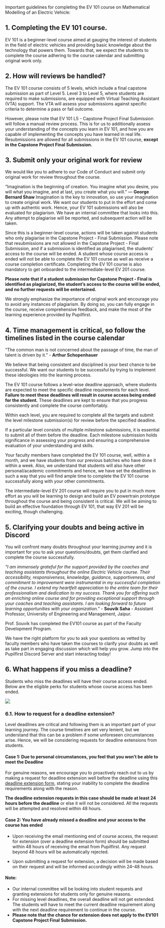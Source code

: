 Important guidelines for completing the EV 101 course on Mathematical Modelling of an Electric Vehicle:


## **1. Completing the EV 101 course.**

EV 101 is a beginner-level course aimed at gauging the interest of students in the field of electric vehicles and providing basic knowledge about the technology that powers them. Towards that, we expect the students to complete the course adhering to the course calendar and submitting original work only.

## **2. How will reviews be handled?**

The EV 101 course consists of 5 levels, which include a final capstone submission as part of Level 5. Level 3 to Level 5, where students are required to make submissions, are equipped with Virtual Teaching Assistant (VTA) support. The VTA will assess your submissions against specific criteria to determine a pass or fail outcome.

However, please note that EV 101 L5 - Capstone Project Final Submission will follow a manual review process. This is for us to additionally assess your understanding of the concepts you learn in EV 101, and how you are capable of implementing the concepts you have learned in real life. Resubmissions are allowed for all submissions in the EV 101 course, **except in the Capstone Project Final Submission.**

## **3. Submit only your original work for review**

We would like you to adhere to our Code of Conduct and submit only original work for review throughout the course. 

“Imagination is the beginning of creation. You imagine what you desire, you will what you imagine, and at last, you create what you will.” — **George Bernard Shaw**
Imagination is the key to innovation, so use your imagination to create original work. 
We want our students to put in the effort and come up with authentic work. Hence, your EV 101 submissions will also be evaluated for plagiarism. We have an internal committee that looks into this. Any attempt to plagiarise will be reported, and subsequent action will be taken.

Since this is a beginner-level course, actions will be taken against students who only plagiarise in the Capstone Project - Final Submission. Please note that resubmissions are not allowed in the Capstone Project - Final Submission, and if a submission is identified as plagiarised, the students’ access to the course will be ended. A student whose course access is ended will not be able to complete the EV 101 course as well as receive a course completion certificate. Completing the EV 101 course is also mandatory to get onboarded to the intermediate-level EV 201 course.

**Please note that if a student submission for Capstone Project - Final is identified as plagiarized, the student’s access to the course will be ended, and no further requests will be entertained.**

We strongly emphasize the importance of original work and encourage you to avoid any instances of plagiarism. By doing so, you can fully engage in the course, receive comprehensive feedback, and make the most of the learning experience provided by Pupilfirst.


## **4. Time management is critical, so follow the timelines listed in the course calendar**

“The common man is not concerned about the passage of time, the man of talent is driven by it.” - **Arthur Schopenhauer**

We believe that being consistent and disciplined is your best chance to be successful. We want our students to be successful by trying to implement these ideologies into the learning process. 

The EV 101 course follows a level-wise deadline approach, where students are expected to meet the specific deadline requirements for each level. **Failure to meet these deadlines will result in course access being ended for the student.** These deadlines are kept to ensure that you progress consistently and complete the course comfortably.

Within each level, you are required to complete all the targets and submit the level milestone submission(s) for review before the specified deadline.

If a particular level consists of multiple milestone submissions, it is essential to submit all of them before the deadline. Each milestone submission holds significance in assessing your progress and ensuring a comprehensive evaluation of your understanding and skills.

Your faculty members have completed the EV 101 course, well, within a month, and we have students from our previous batches who have done it within a week. Also, we understand that students will also have other personal/academic commitments and hence, we have set the deadlines in such a way that you will find ample time to complete the EV 101 course successfully along with your other commitments.

The intermediate-level EV 201 course will require you to put in much more effort as you will be learning to design and build an EV powertrain prototype throughout the course and being consistent is critical. We will be aiming to build an effective foundation through EV 101, that way EV 201 will be exciting, though challenging.


## **5. Clarifying your doubts and being active in Discord**

You will confront many doubts throughout your learning journey and it is important for you to ask your questions/doubts, get them clarified and complete the course successfully.


*"I am immensely grateful for the support provided by the coaches and teaching assistants throughout the online Electric Vehicle course. Their accessibility, responsiveness, knowledge, guidance, supportiveness, and commitment to improvement were instrumental in my successful completion of the course. I extend my heartfelt appreciation to the entire team for their professionalism and dedication to my success.
Thank you for offering such an enriching online course and for providing exceptional support through your coaches and teaching assistants. I am looking forward to future learning opportunities with your organization."* - **Souvik Saha** - Assistant Professor, University of Engineering and Management, Jaipur.

Prof. Souvik has completed the EV101 course as part of the Faculty Development Program.

We have the right platform for you to ask your questions as vetted by faculty members who have taken the courses to clarify your doubts as well as take part in engaging discussion which will help you grow. Jump into the Pupilfirst Discord Server and start interacting today!

## **6. What happens if you miss a deadline?**
Students who miss the deadlines will have their course access ended. Below are the eligible perks for students whose course access has been ended.

<img src="https://do7js0tdxrds1.cloudfront.net/6bxhssm0va5jlv5bivhprejr39gl?response-content-disposition=inline%3B+filename%3D%22unnamed+%282%29.png%22%3B&response-content-type=image%2Fpng&Expires=1693382813&Signature=GPYZ8AI0WjitYv5SmWXIKv~nhNCYOnXJP-zRYPXDyM2Q52x0UE0CO68JodTpI4A3ZvkxjRUzMBkBXpl4CnbtRGhH~Q~BRr829Vk2SZQN7W3uUAEsqAIQkY3yqSKNLfYCIGE8~oA7RAaYKkdSQuNgefYPfcsFt5Gj-wWf890EwyDEE89N8-UUV-8x7JxI8zwL-SZj0oE3wcBlkEbTH36PYbA3VGKgokLDf3iJaDg9O7dgb31O4dBn7CPF87EN1S2xWcy8QqVeV9m1duBQxv6aDn1OytxdSP2O0VEnaUzDLlyrCTlni9CigfhYt4KzkK6K1QbU3oI4jK28oTbUxFgEjg__&Key-Pair-Id=K2Q3HDJ6ZAQGFF">

### **6.1. How to request for a deadline extension?**

Level deadlines are critical and following them is an important part of your learning journey. The course timelines are set very lenient, but we understand that this can be a problem if some unforeseen circumstances arise. Hence, we will be considering requests for deadline extensions from students.

#### **Case 1: Due to personal circumstances, you feel that you won’t be able to meet the Deadline**

For genuine reasons, we encourage you to proactively reach out to us by making a request for deadline extension well before the deadline using this [deadline extension form](https://pupilfirst.typeform.com/to/H7wEQ200), stating your inability to complete the deadline requirements along with the reason. 

**The deadline extension requests in this case should be made at least 24 hours before the deadline** or else it will not be considered. All the requests will be attempted and resolved within 48 hours.

#### **Case 2: You have already missed a deadline and your access to the course has ended**

* Upon receiving the email mentioning end of course access, the request for extension (over a deadline extension form) should be submitted within 48 hours of receiving the email from Pupilfirst. Any request beyond 48 hours will be automatically rejected. 

* Upon submitting a request for extension, a decision will be made based on their request and will be informed accordingly within 24–48 hours.

#### **Note:**
* Our internal committee will be looking into student requests and granting extensions for students only for genuine reasons. 
* For missing level deadlines, the overall deadline will not get extended. The students will have to meet the current deadline requirement along with the next deadline requirement to continue in the course.
* **Please note that the chance for extension does not apply to the EV101 Capstone Project Final Submission.**
